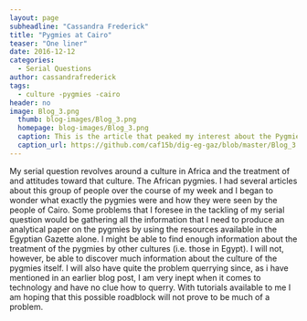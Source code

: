 ```yaml
---
layout: page
subheadline: "Cassandra Frederick"
title: "Pygmies at Cairo"
teaser: "One liner"
date: 2016-12-12
categories:
  - Serial Questions
author: cassandrafrederick
tags:
  - culture -pygmies -cairo
header: no
image: Blog_3.png
  thumb: blog-images/Blog_3.png
  homepage: blog-images/Blog_3.png
  caption: This is the article that peaked my interest about the Pygmies.
  caption_url: https://github.com/caf15b/dig-eg-gaz/blob/master/Blog_3.png
---
```

My serial question revolves around a culture in Africa and the treatment of and attitudes toward that culture. The African pygmies. I had several articles about this group of people over the course of my week and I began to wonder what exactly the pygmies were and how they were seen by the people of Cairo. Some problems that I foresee in the tackling of my serial question would be gathering all the information that I need to produce an analytical paper on the pygmies by using the resources available in the Egyptian Gazette alone. I might be able to find enough information about the treatment of the pygmies by other cultures (i.e. those in Egypt).  I will not, however, be able to discover much information about the culture of the pygmies itself. I will also have quite the problem querrying since, as i have mentioned in an earlier blog post, I am very inept when it comes to technology and have no clue how to querry. With tutorials available to me I am hoping that this possible roadblock will not prove to be much of a problem.
